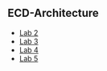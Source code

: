 ﻿## ECD-Architecture
 
 * [Lab 2](https://github.com/Nikiroiduk/ECD-Architecture/tree/main/LAB2)
 * [Lab 3](https://github.com/Nikiroiduk/ECD-Architecture/tree/main/LAB3)
 * [Lab 4](https://github.com/Nikiroiduk/ECD-Architecture/tree/main/LAB4)
 * [Lab 5](https://github.com/Nikiroiduk/ECD-Architecture/tree/main/LAB5)
